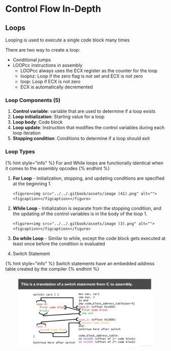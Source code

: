# Control Flow In-Depth

## Loops

Looping is used to execute a single code block many times

There are two way to create a loop:

* Conditional jumps
* LOOPcc instructions in assembly
  * LOOPcc always uses the ECX register as the counter for the loop
  * loopnz: Loop if the zero flag is not set and ECX is not zero
  * loop: Loop if ECX is not zero
  * ECX is automatically decremented

### Loop Components (5)

1. **Control variable**: variable that are used to determine if a loop exists
2. **Loop initialization**: Starting value for a loop
3. **Loop body**: Code block
4. **Loop update**: Instruction that modifies the control variables during each loop iteration
5. **Stopping condition**: Conditions to determine if a loop should exit

### Loop Types

{% hint style="info" %}
For and While loops are functionally identical when it comes to the assembly opcodes
{% endhint %}

1. **For Loop** - Initialization, stopping, and updating conditions are specified at the beginning
   1.

       <figure><img src="../../.gitbook/assets/image (41).png" alt=""><figcaption></figcaption></figure>
2. **While Loop** - Initialization is separate from the stopping condition, and the updating of the control variables is in the body of the loop
   1.

       <figure><img src="../../.gitbook/assets/image (3).png" alt=""><figcaption></figcaption></figure>
3. **Do while Loop** - Similar to while, except the code block gets executed at least once before the condition is evaluated
4. Switch Statement

{% hint style="info" %}
Switch statements have an embedded address table created by the compiler&#x20;
{% endhint %}

<figure><img src="../../.gitbook/assets/image (1).png" alt=""><figcaption></figcaption></figure>

